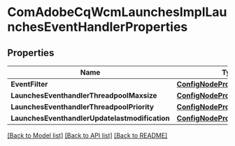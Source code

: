 # ComAdobeCqWcmLaunchesImplLaunchesEventHandlerProperties

## Properties
Name | Type | Description | Notes
------------ | ------------- | ------------- | -------------
**EventFilter** | [**ConfigNodePropertyString**](configNodePropertyString.md) |  | [optional] 
**LaunchesEventhandlerThreadpoolMaxsize** | [**ConfigNodePropertyInteger**](configNodePropertyInteger.md) |  | [optional] 
**LaunchesEventhandlerThreadpoolPriority** | [**ConfigNodePropertyDropDown**](configNodePropertyDropDown.md) |  | [optional] 
**LaunchesEventhandlerUpdatelastmodification** | [**ConfigNodePropertyBoolean**](configNodePropertyBoolean.md) |  | [optional] 

[[Back to Model list]](../README.md#documentation-for-models) [[Back to API list]](../README.md#documentation-for-api-endpoints) [[Back to README]](../README.md)


